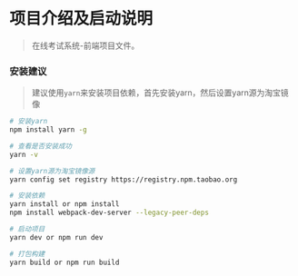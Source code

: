 # 项目介绍及启动说明

> 在线考试系统-前端项目文件。

### 安装建议

> 建议使用`yarn`来安装项目依赖，首先安装yarn，然后设置yarn源为淘宝镜像

``` bash
# 安装yarn
npm install yarn -g

# 查看是否安装成功
yarn -v

# 设置yarn源为淘宝镜像源
yarn config set registry https://registry.npm.taobao.org

# 安装依赖
yarn install or npm install
npm install webpack-dev-server --legacy-peer-deps

# 启动项目
yarn dev or npm run dev

# 打包构建
yarn build or npm run build
